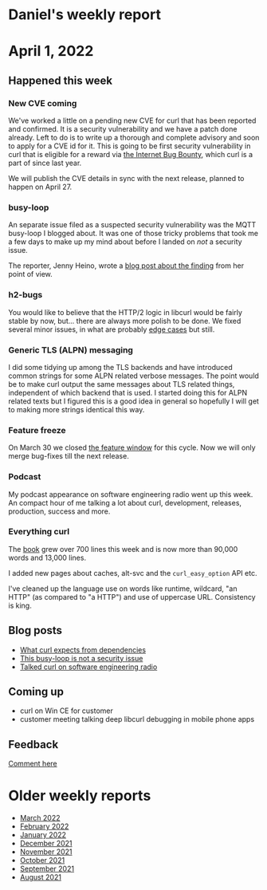 # Daniel's weekly report

# April 1, 2022

## Happened this week

### New CVE coming

We've worked a little on a pending new CVE for curl that has been reported and
confirmed. It is a security vulnerability and we have a patch done
already. Left to do is to write up a thorough and complete advisory and soon
to apply for a CVE id for it. This is going to be first security vulnerability
in curl that is eligible for a reward via [the Internet Bug
Bounty](https://hackerone.com/ibb), which curl is a part of since last year.

We will publish the CVE details in sync with the next release, planned to
happen on April 27.

### busy-loop

An separate issue filed as a suspected security vulnerability was the MQTT
busy-loop I blogged about. It was one of those tricky problems that took me a
few days to make up my mind about before I landed on *not* a security issue.

The reporter, Jenny Heino, wrote a [blog post about the
finding](https://nyget.in/2022/03/28/my-first-fuzzy-finding-busyloop-in-curl/)
from her point of view.

### h2-bugs

You would like to believe that the HTTP/2 logic in libcurl would be fairly
stable by now, but... there are always more polish to be done. We fixed
several minor issues, in what are probably [edge
cases](https://github.com/curl/curl/issues/8626) but still.

### Generic TLS (ALPN) messaging

I did some tidying up among the TLS backends and have introduced common
strings for some ALPN related verbose messages. The point would be to
make curl output the same messages about TLS related things, independent
of which backend that is used. I started doing this for ALPN related
texts but I figured this is a good idea in general so hopefully I will
get to making more strings identical this way.

### Feature freeze

On March 30 we closed [the feature
window](https://curl.se/dev/feature-window.html) for this cycle. Now we
will only merge bug-fixes till the next release.

### Podcast

My podcast appearance on software engineering radio went up this
week. An compact hour of me talking a lot about curl, development,
releases, production, success and more.

### Everything curl

The [book](https://everything.curl.dev/) grew over 700 lines this week
and is now more than 90,000 words and 13,000 lines.

I added new pages about caches, alt-svc and the `curl_easy_option` API etc.

I've cleaned up the language use on words like runtime, wildcard, "an
HTTP" (as compared to "a HTTP") and use of uppercase URL. Consistency is
king.

## Blog posts

- [What curl expects from dependencies](https://daniel.haxx.se/blog/2022/03/28/what-curl-expects-from-dependencies/)
- [This busy-loop is not a security issue](https://daniel.haxx.se/blog/2022/03/28/this-busy-loop-is-not-a-security-issue/)
- [Talked curl on software engineering radio](https://daniel.haxx.se/blog/2022/03/31/talked-curl-on-software-engineering-radio/)

## Coming up

- curl on Win CE for customer
- customer meeting talking deep libcurl debugging in mobile phone apps

## Feedback

[Comment here](https://github.com/bagder/log/discussions)

# Older weekly reports

- [March 2022](March-2022.md)
- [February 2022](February-2022.md)
- [January 2022](January-2022.md)
- [December 2021](December-2021.md)
- [November 2021](November-2021.md)
- [October 2021](October-2021.md)
- [September 2021](September-2021.md)
- [August 2021](August-2021.md)
